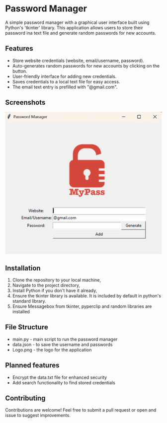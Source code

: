 # Password Manager

A simple password manager with a graphical user interface built using Python's 'tkinter' library. This application allows users to store their password ina text file and generate random passwords for new accounts.

## Features

- Store website credentials (website, email/username, password).
- Auto-generates random passwords for new accounts by clicking on the button.
- User-friendly interface for adding new credentials.
- Saves credentials to a local text file for easy access.
- The email text entry is prefilled with "@gmail.com".

## Screenshots
![img.png](img.png)

## Installation

1. Clone the repository to your local machine,
2. Navigate to the project directory,
3. Install Python if you don't have it already,
4. Ensure the tkinter library is available. It is included by default in python's standard library.
5. Ensure Messagebox from tkinter, pyperclip and random libraries are installed
## File Structure

* main.py - main script to run the password manager
* data.json - to save the username and passwords
* Logo.png - the logo for the application

## Planned features

* Encrypt the data.txt file for enhanced security
* Add search functionality to find stored credentials

## Contributing

Contributions are welcome! Feel free to submit a pull request or open and issue to suggest improvements.
